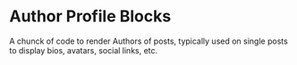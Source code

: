 # Author Profile Blocks

A chunck of code to render Authors of posts, typically used on single posts
to display bios, avatars, social links, etc.